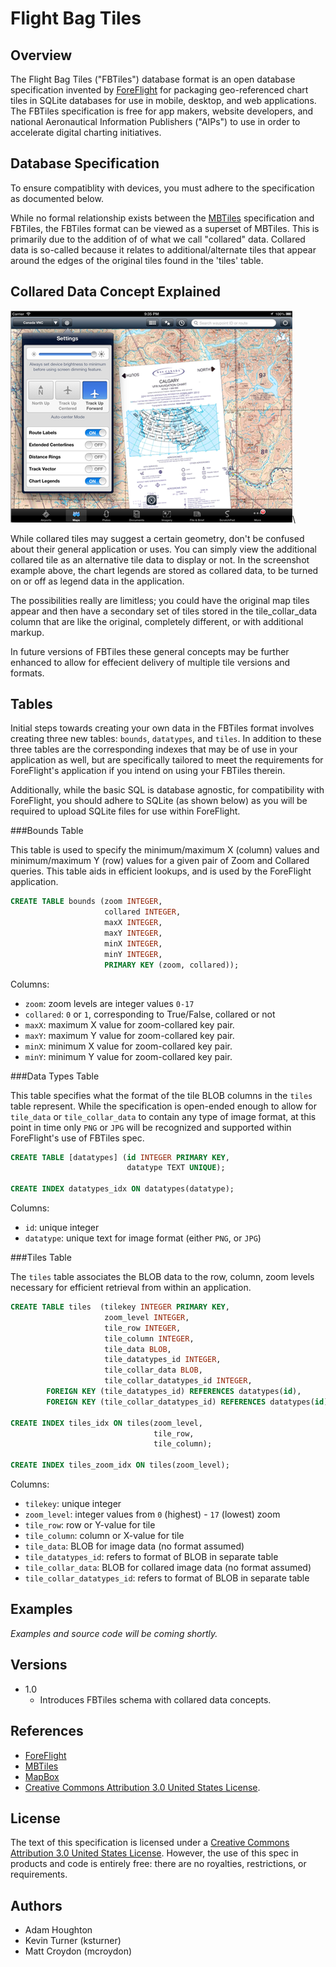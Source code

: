 
Flight Bag Tiles
================


Overview
--------

The Flight Bag Tiles ("FBTiles") database format is an open database
specification invented by [ForeFlight](http://www.foreflight.com) for packaging
geo-referenced chart tiles in SQLite databases  for use in mobile, desktop, and
web applications. The FBTiles specification is free for app makers, website
developers, and national Aeronautical Information Publishers ("AIPs") to use in
order to accelerate digital charting initiatives.


Database Specification
----------------------

To ensure compatiblity with devices, you must adhere to the specification as
documented below.

While no formal relationship exists between the
[MBTiles](http://www.mbtiles.org) specification and FBTiles, the FBTiles format
can be viewed as a superset of MBTiles. This is primarily due to the addition
of of what we call "collared" data. Collared data is so-called because it
relates to additional/alternate tiles that appear around the edges of the
original tiles found in the 'tiles' table.


Collared Data Concept Explained
-------------------------------

![Collared Tiles Example](images/collared.png)\


While collared tiles may suggest a certain geometry, don't be confused about
their general application or uses. You can simply view the additional collared
tile as an alternative tile data to display or not. In the screenshot example
above, the chart legends are stored as collared data, to be turned on or off as
legend data in the application.

The possibilities really are limitless; you could have the original map tiles
appear and then have a secondary set of tiles stored in the tile_collar_data
column that are like the original, completely different, or with additional markup.

In future versions of FBTiles these general concepts may be further enhanced to
allow for effecient delivery of multiple tile versions and formats.

Tables
------

Initial steps towards creating your own data in the FBTiles format involves
creating three new tables: `bounds`, `datatypes`, and `tiles`. In addition to
these three tables are the corresponding indexes that may be of use in your
application as well, but are specifically tailored to meet the requirements for
ForeFlight's application if you intend on using your FBTiles therein.

Additionally, while the basic SQL is database agnostic, for compatibility with
ForeFlight, you should adhere to SQLite (as shown below) as you will be
required to upload SQLite files for use within ForeFlight.


###Bounds Table

This table is used to specify the minimum/maximum X (column) values and
minimum/maximum Y (row) values for a given pair of Zoom and Collared queries.
This table aids in efficient lookups, and is used by the ForeFlight
application.

```sql
CREATE TABLE bounds (zoom INTEGER,
                     collared INTEGER,
                     maxX INTEGER,
                     maxY INTEGER,
                     minX INTEGER,
                     minY INTEGER,
                     PRIMARY KEY (zoom, collared));
```

Columns:

 * `zoom`: zoom levels are integer values `0-17`
 * `collared`: `0` or `1`, corresponding to True/False, collared or not
 * `maxX`: maximum X value for zoom-collared key pair.
 * `maxY`: maximum Y value for zoom-collared key pair.
 * `minX`: minimum X value for zoom-collared key pair.
 * `minY`: minimum Y value for zoom-collared key pair.


###Data Types Table

This table specifies what the format of the tile BLOB columns in the `tiles`
table represent.  While the specification is open-ended enough to allow for
`tile_data` or `tile_collar_data` to contain any type of image format, at this
point in time only `PNG` or `JPG` will be recognized and supported within
ForeFlight's use of FBTiles spec.


```sql
CREATE TABLE [datatypes] (id INTEGER PRIMARY KEY,
                          datatype TEXT UNIQUE);

CREATE INDEX datatypes_idx ON datatypes(datatype);
```

Columns:

 * `id`: unique integer
 * `datatype`: unique text for image format (either `PNG`, or `JPG`)


###Tiles Table

The `tiles` table associates the BLOB data to the row, column, zoom levels
necessary for efficient retrieval from within an application.

```sql
CREATE TABLE tiles  (tilekey INTEGER PRIMARY KEY,
                     zoom_level INTEGER,
                     tile_row INTEGER,
                     tile_column INTEGER,
                     tile_data BLOB,
                     tile_datatypes_id INTEGER,
                     tile_collar_data BLOB,
                     tile_collar_datatypes_id INTEGER,
        FOREIGN KEY (tile_datatypes_id) REFERENCES datatypes(id),
        FOREIGN KEY (tile_collar_datatypes_id) REFERENCES datatypes(id));

CREATE INDEX tiles_idx ON tiles(zoom_level,
                                tile_row,
                                tile_column);

CREATE INDEX tiles_zoom_idx ON tiles(zoom_level);
```

Columns:

 * `tilekey`: unique integer
 * `zoom_level`: integer values from `0` (highest) - `17` (lowest) zoom
 * `tile_row`: row or Y-value for tile
 * `tile_column`: column or X-value for tile
 * `tile_data`: BLOB for image data (no format assumed)
 * `tile_datatypes_id`: refers to format of BLOB in separate table
 * `tile_collar_data`: BLOB for collared image data (no format assumed)
 * `tile_collar_datatypes_id`: refers to format of BLOB in separate table



Examples
--------

*Examples and source code will be coming shortly.*

<!-- Included in this repository are a number of examples using Python to construct
an FBTiles dataset as a SQLite file. -->


Versions
--------

 * 1.0
    + Introduces FBTiles schema with collared data concepts.


References
----------

 * [ForeFlight](http://www.foreflight.com)
 * [MBTiles](http://www.mbtiles.org)
 * [MapBox](http://www.mapbox.com)
 * [Creative Commons Attribution 3.0 United States
License](http://creativecommons.org/licenses/by/3.0/us/).

License
-------

The text of this specification is licensed under a
[Creative Commons Attribution 3.0 United States
License](http://creativecommons.org/licenses/by/3.0/us/).
However, the use of this spec in products and code is entirely free: there are
no royalties, restrictions, or requirements.

Authors
-------

 * Adam Houghton
 * Kevin Turner (ksturner)
 * Matt Croydon (mcroydon)
